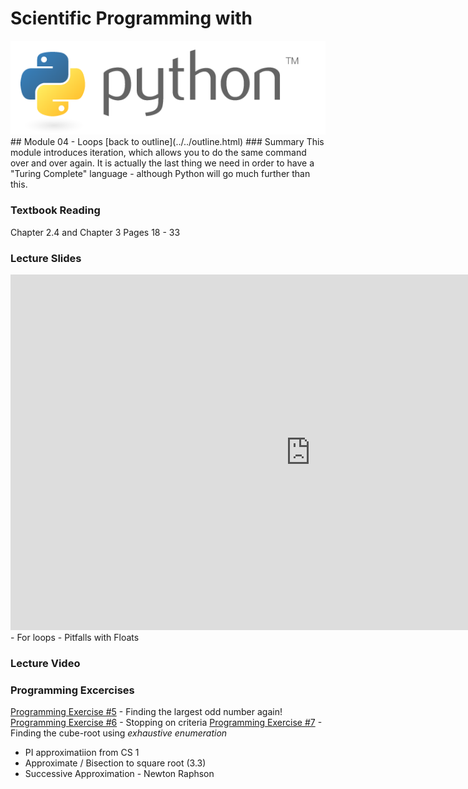 # Scientific Programming with 
<img src="../../imgs/python.png"/>
## Module 04 - Loops
[back to outline](../../outline.html)
### Summary
This module introduces iteration, which allows you to do the same command over and over again.  It is actually the last thing we need in order to have a "Turing Complete" language - although Python will go much further than this. 

### Textbook Reading
Chapter 2.4 and Chapter 3
Pages 18 - 33

### Lecture Slides
<iframe src="https://docs.google.com/presentation/d/1mWa4EEOjDJwQRRGfJSMWHU7t4g71b-uvQ-4lL_vJmj4/embed?start=false&loop=false&delayms=3000" frameborder="0" width="960" height="569" allowfullscreen="true" mozallowfullscreen="true" webkitallowfullscreen="true"></iframe>
- For loops
- Pitfalls with Floats

### Lecture Video

### Programming Excercises
[Programming Exercise #5](../../exercises/pe5) - Finding the largest odd number again!
[Programming Exercise #6](../../exercises/pe6) - Stopping on criteria
[Programming Exercise #7](../../exercises/pe7) - Finding the cube-root using *exhaustive enumeration*
- PI approximatiion from CS 1
- Approximate / Bisection to square root (3.3)
- Successive Approximation - Newton Raphson

